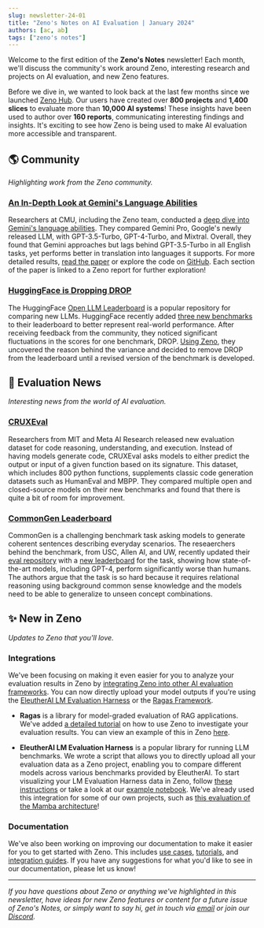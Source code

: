 ```yaml
---
slug: newsletter-24-01
title: "Zeno's Notes on AI Evaluation | January 2024"
authors: [ac, ab]
tags: ["zeno's notes"]
---
```


Welcome to the first edition of the **Zeno's Notes** newsletter!
Each month, we'll discuss the community's work around Zeno, interesting research and projects on AI evaluation, and new Zeno features.

Before we dive in, we wanted to look back at the last few months since we launched [Zeno Hub](https://hub.zenoml.com).
Our users have created over **800 projects** and **1,400 slices** to evaluate more than **10,000 AI systems**!
These insights have been used to author over **160 reports**, communicating interesting findings and insights.
It's exciting to see how Zeno is being used to make AI evaluation more accessible and transparent.

## 🌎 Community

_Highlighting work from the Zeno community._

### [An In-Depth Look at Gemini's Language Abilities](https://arxiv.org/abs/2312.11444)

Researchers at CMU, including the Zeno team, conducted a [deep dive into Gemini's language abilities](https://x.com/gneubig/status/1737108966931673191?s=20).
They compared Gemini Pro, Google's newly released LLM, with GPT-3.5-Turbo, GPT-4-Turbo, and Mixtral.
Overall, they found that Gemini approaches but lags behind GPT-3.5-Turbo in all English tasks, yet performs better in translation into languages it supports.
For more detailed results, [read the paper](https://arxiv.org/abs/2312.11444) or explore the code on [GitHub](https://t.co/S7S9473xtP).
Each section of the paper is linked to a Zeno report for further exploration!

### [HuggingFace is Dropping DROP](https://huggingface.co/blog/leaderboard-drop-dive)

The HuggingFace [Open LLM Leaderboard](https://huggingface.co/spaces/HuggingFaceH4/open_llm_leaderboard) is a popular repository for comparing new LLMs. HuggingFace recently added [three new benchmarks](https://twitter.com/clefourrier/status/1722555555338956840) to their leaderboard to better represent real-world performance.
After receiving feedback from the community, they noticed significant fluctuations in the scores for one benchmark, DROP.
[Using Zeno](https://hub.zenoml.com/report/1255/DROP%20Benchmark%20Exploration), they uncovered the reason behind the variance and decided to remove DROP from the leaderboard until a revised version of the benchmark is developed.

## 📰 Evaluation News

_Interesting news from the world of AI evaluation._

### [CRUXEval](https://crux-eval.github.io/)

Researchers from MIT and Meta AI Research released new evaluation dataset for code reasoning, understanding, and execution.
Instead of having models generate code, CRUXEval asks models to either predict the output or input of a given function based on its signature.
This dataset, which includes 800 python functions, supplements classic code generation datasets such as HumanEval and MBPP.
They compared multiple open and closed-source models on their new benchmarks and found that there is quite a bit of room for improvement.

### [CommonGen Leaderboard](https://inklab.usc.edu/CommonGen/leaderboard.html)

CommonGen is a challenging benchmark task asking models to generate coherent sentences describing everyday scenarios.
The reseaerchers behind the benchmark, from USC, Allen AI, and UW, recently updated their [eval repository](https://github.com/allenai/CommonGen-Eval) with a [new leaderboard](https://inklab.usc.edu/CommonGen/leaderboard.html) for the task, showing how state-of-the-art models, including GPT-4, perform significantly worse than humans.
The authors argue that the task is so hard because it requires relational reasoning using background common sense knowledge and the models need to be able to generalize to unseen concept combinations.

## ✨ New in Zeno

_Updates to Zeno that you'll love._

### Integrations

We've been focusing on making it even easier for you to analyze your evaluation results in Zeno by [integrating Zeno into other AI evaluation frameworks](https://zenoml.com/docs/integrations/).
You can now directly upload your model outputs if you're using the [EleutherAI LM Evaluation Harness](https://github.com/EleutherAI/lm-evaluation-harness) or the [Ragas Framework](https://docs.ragas.io/en/latest/index.html).

- **Ragas** is a library for model-graded evaluation of RAG applications. We've added [a detailed tutorial](https://docs.ragas.io/en/latest/howtos/integrations/zeno.html) on how to use Zeno to investigate your evaluation results. You can view an example of this in Zeno [here](https://hub.zenoml.com/project/b35c83b8-0b22-4b9c-aedb-80964011d7a7/ragas%20FICA%20eval).

- **EleutherAI LM Evaluation Harness** is a popular library for running LLM benchmarks. We wrote a script that allows you to directly upload all your evaluation data as a Zeno project, enabling you to compare different models across various benchmarks provided by EleutherAI. To start visualizing your LM Evaluation Harness data in Zeno, follow [these instructions](https://github.com/EleutherAI/lm-evaluation-harness#visualizing-results) or take a look at our [example notebook](https://github.com/EleutherAI/lm-evaluation-harness/blob/main/examples/visualize-zeno.ipynb). We've already used this integration for some of our own projects, such as [this evaluation of the Mamba architecture](https://hub.zenoml.com/project/ba44d31c-9e02-4330-bdbe-0760dfe85dc4/Mamba%20Eval_hellaswag)!

### Documentation

We've also been working on improving our documentation to make it easier for you to get started with Zeno.
This includes [use cases](http://localhost:3000/docs/examples/), [tutorials](https://zenoml.com/docs/tutorials/), and [integration guides](https://zenoml.com/docs/integrations/).
If you have any suggestions for what you'd like to see in our documentation, please let us know!

---

_If you have questions about Zeno or anything we've highlighted in this newsletter, have ideas for new Zeno features or content for a future issue of Zeno's Notes, or simply want to say hi, get in touch via [email](mailto:hello@zenoml.com) or join our [Discord](https://discord.gg/km62pDKAkE)._
